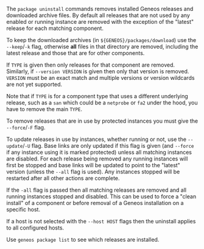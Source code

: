 The `package uninstall` commands removes installed Geneos releases and downloaded archive files. By default all releases that are not used by any enabled or running instance are removed with the exception of the "latest" release for each matching component.

To keep the downloaded archives (in `${GENEOS}/packages/download`) use the `--keep`/`-k` flag, otherwise **all** files in that directory are removed, including the latest release and those that are for other components.

If `TYPE` is given then only releases for that component are removed. Similarly, if `--version VERSION` is given then only that version is removed. `VERSION` must be an exact match and multiple versions or version wildcards are not yet supported.

Note that if `TYPE` is for a component type that uses a different underlying release, such as a `san` which could be a `netprobe` or `fa2` under the hood, you have to remove the main `TYPE`.

To remove releases that are in use by protected instances you must give the `--force`/`-F` flag.

To update releases in use by instances, whether running or not, use the `--update`/`-U` flag. Base links are only updated if this flag is given (and `--force` if any instance using it is marked protected) unless all matching instances are disabled. For each release being removed any running instances will first be stopped and base links will be updated to point to the "latest" version (unless the `--all` flag is used). Any instances stopped will be restarted after all other actions are complete.

If the `-all` flag is passed then all matching releases are removed and all running instances stopped and disabled. This can be used to force a "clean install" of a component or before removal of a Geneos installation on a specific host.

If a host is not selected with the `--host HOST` flags then the uninstall applies to all configured hosts. 

Use `geneos package list` to see which releases are installed.

